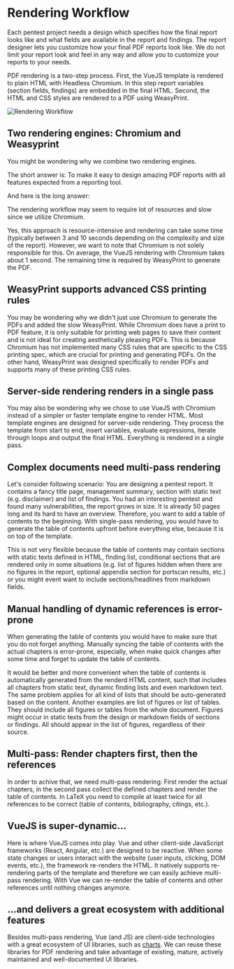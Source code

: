 # Rendering Workflow
Each pentest project needs a design which specifies how the final report looks like and what fields are available in the report and findings.
The report designer lets you customize how your final PDF reports look like.
We do not limit your report look and feel in any way and allow you to customize your reports to your needs.

PDF rendering is a two-step process.
First, the VueJS template is rendered to plain HTML with Headless Chromium. In this step report variables (section fields, findings) are embedded in the final HTML.
Second, the HTML and CSS styles are rendered to a PDF using WeasyPrint.

![Rendering Workflow](../../images/render-workflow.drawio.png)


## Two rendering engines: Chromium and Weasyprint
You might be wondering why we combine two rendering engines.

The short answer is: To make it easy to design amazing PDF reports with all features expected from a reporting tool. 

And here is the long answer:

The rendering workflow may seem to require lot of resources and slow since we utilize Chromium.

Yes, this approach is resource-intensive and rendering can take some time (typically between 3 and 10 seconds depending on the complexity and size of the report).
However, we want to note that Chromium is not solely responsible for this. 
On average, the VueJS rendering with Chromium takes about 1 second. The remaining time is required by WeasyPrint to generate the PDF.

## WeasyPrint supports advanced CSS printing rules
You may be wondering why we didn't just use Chromium to generate the PDFs and added the slow WeasyPrint.
While Chromium does have a print to PDF feature, it is only suitable for printing web pages to save their content and is not ideal for creating aesthetically pleasing PDFs. 
This is because Chromium has not implemented many CSS rules that are specific to the CSS printing spec, which are crucial for printing and generating PDFs. On the other hand, WeasyPrint was designed specifically to render PDFs and supports many of these printing CSS rules.

## Server-side rendering renders in a single pass
You may also be wondering why we chose to use VueJS with Chromium instead of a simpler or faster template engine to render HTML. 
Most template engines are designed for server-side rendering.
They process the template from start to end, insert variables, evaluate expressions, iterate through loops and output the final HTML.
Everything is rendered in a single pass.


## Complex documents need multi-pass rendering
Let's consider following scenario: 
You are designing a pentest report. It contains a fancy title page, management summary, section with static text (e.g. disclaimer) and list of findings.
You had an interesting pentest and found many vulnerabilities, the report grows in size. 
It is already 50 pages long and its hard to have an overview.
Therefore, you want to add a table of contents to the beginning. 
With single-pass rendering, you would have to generate the table of contents upfront before everything else, because it is on top of the template.

This is not very flexible because the table of contents may contain sections with static texts defined in HTML, finding list, conditional sections that are rendered only in some situations (e.g. list of figures hidden when there are no figures in the report, optional appendix section for portscan results, etc.) or you might event want to include sections/headlines from markdown fields.

## Manual handling of dynamic references is error-prone
When generating the table of contents you would have to make sure that you do not forget anything.
Manually syncing the table of contents with the actual chapters is error-prone, especially, when make quick changes after some time and forget to update the table of contents.

It would be better and more convenient when the table of contents is automatically generated from the renderd HTML content, such that includes all chapters from static text, dynamic finding lists and even markdown text.
The same problem applies for all kind of lists that should be auto-generated based on the content.
Another examples are list of figures or list of tables.
They should include all figures or tables from the whole document.
Figures might occur in static texts from the design or markdown fields of sections or findings.
All should appear in the list of figures, regardless of their source.

## Multi-pass: Render chapters first, then the references 
In order to achive that, we need multi-pass rendering: 
First render the actual chapters, in the second pass collect the defined chapters and render the table of contents.
In LaTeX you need to compile at least twice for all references to be correct (table of contents, bibliography, citings, etc.).

## VueJS is super-dynamic...
Here is where VueJS comes into play. Vue and other client-side JavaScript frameworks (React, Angular, etc.) are designed to be reactive.
When some state changes or users interact with the website (user inputs, clicking, DOM events, etc.), the framework re-renders the HTML.
It natively supports re-rendering parts of the template and therefore we can easily achieve multi-pass rendering.
With Vue we can re-render the table of contents and other references until nothing changes anymore.

## ...and delivers a great ecosystem with additional features
Besides multi-pass rendering, Vue (and JS) are client-side technologies with a great ecosystem of UI libraries, such as [charts](/designer/charts).
We can reuse these libraries for PDF rendering and take advantage of existing, mature, actively maintained and well-documented UI libraries.
